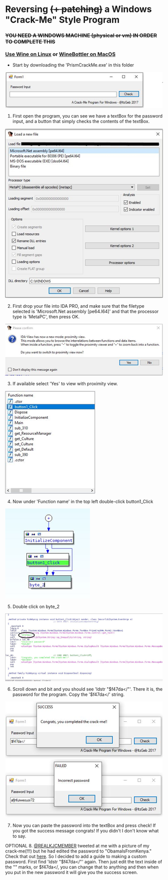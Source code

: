 # Reversing <s>(+ patching)</s> a Windows "Crack-Me" Style Program

### <s>YOU NEED A WINDOWS MACHINE (physical or vm) IN ORDER TO COMPLETE THIS</s> <br><br>[Use Wine on Linux](https://www.winehq.org/) or [WineBottler on MacOS](https://winebottler.kronenberg.org/)

- Start by downloading the 'PrismCrackMe.exe' in this folder
  
![openProgram](openProgram.JPG)
1. First open the program, you can see we have a textBox for the password input, and a button that simply checks the contents of the textBox.

![loadingFile](loadingFile.JPG)
  
2. First drop your file into IDA PRO, and make sure that the filetype selected is 'Microsoft.Net assembly [pe64.l64]' and that the processor type is 'MetaPC', then press OK.
  
![selectProximityView](selectProximityView.JPG)
  
3. If available select 'Yes' to view with proximity view.
  
![clickHere](clickHere.JPG)
  
4. Now under 'Function name' in the top left double-click button1_Click
  
![andHere](andHere.JPG)

5. Double click on byte_2
  
![scrollDown](scrollDown.JPG)

6. Scroll down and bit and you should see 'ldstr "$f47da</"'. There it is, the password for the program. Copy the '$f47da</' string.

![complete](complete.JPG) ![failed](failed.JPG)

7. Now you can paste the password into the textBox and press check! If you got the success message congrats! If you didn't I don't know what to say.

OPTIONAL 8. [@REALKJCMEMBER](https://twitter.com/REALKJCMEMBER) tweeted at me with a picture of my crack-me(!!!) but he had edited the password to "ObamaIsFromKenya." Check that out [here](https://twitter.com/REALKJCMEMBER/status/868988173816389632). So I decided to add a guide to making a custom password. First find 'ldstr "$f47da</"' again. Then just edit the text inside of the "" marks, or $f47da</, you can change that to anything and then when you put in the new password it will give you the success screen.
